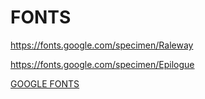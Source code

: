 # FONTS

https://fonts.google.com/specimen/Raleway

https://fonts.google.com/specimen/Epilogue

[GOOGLE FONTS](https://fonts.google.com/)
